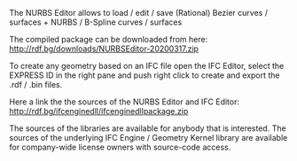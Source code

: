 The NURBS Editor allows to load / edit / save (Rational) Bezier curves / surfaces + NURBS / B-Spline curves / surfaces

The compiled package can be downloaded from here:
  http://rdf.bg/downloads/NURBSEditor-20200317.zip
  
To create any geometry based on an IFC file open the IFC Editor, select the EXPRESS ID in the right pane
and push right click to create and export the .rdf / .bin files.

Here a link the the sources of the NURBS Editor and IFC Editor:
  http://rdf.bg/ifcenginedll/ifcenginedllpackage.zip
  
The sources of the libraries are available for anybody that is interested.
The sources of the underlying IFC Engine / Geometry Kernel library are available for company-wide license owners with source-code access.
